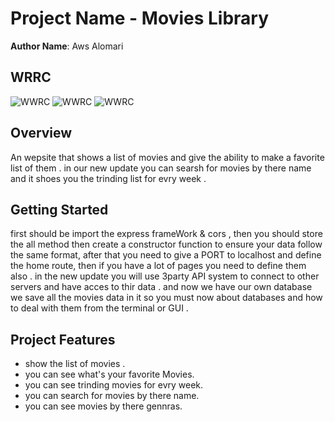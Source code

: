 # Project Name - Movies Library

**Author Name**: Aws Alomari

## WRRC
![WWRC](C:\Users\awsal\Videos\Captures\Untitled "wwrc")
![WWRC]("C:\Users\awsal\Videos\Captures\Untitled "wwrc")
![WWRC]("C:\Users\awsal\Videos\Captures\Untitled "wwrc")

## Overview
An wepsite that shows a list of movies and give the ability to make a favorite list of them .
in our new update you can searsh for movies by there name and it shoes you the trinding list for evry week .

## Getting Started
first should be import the express frameWork & cors , then you should store the all method then create a constructor function to ensure your data follow the same format, after that you need to give a PORT to localhost and define the home route, then if you have a lot of pages you need to define them also .
in the new update you will use 3party API system to connect to other servers and have acces to thir data .
and now we have our own database we save all the movies data in it so you must now about databases and how to deal with them from the terminal or GUI .
## Project Features
- show the list of movies .
- you can see what's your favorite Movies.
- you can see trinding movies for evry week.
- you can search for movies by there name.
- you can see movies by there gennras.